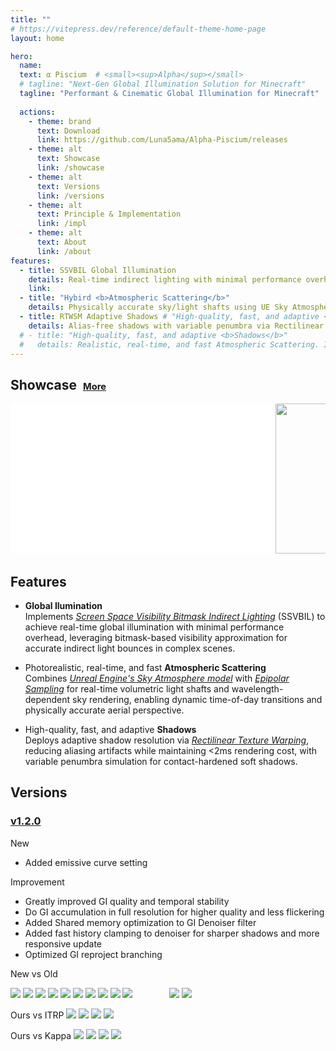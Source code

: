 ```yaml
---
title: ""
# https://vitepress.dev/reference/default-theme-home-page
layout: home

hero:
  name: 
  text: α Piscium  # <small><sup>Alpha</sup></small>
  # tagline: "Next-Gen Global Illumination Solution for Minecraft"
  tagline: "Performant & Cinematic Global Illumination for Minecraft"
  
  actions:
    - theme: brand
      text: Download
      link: https://github.com/Luna5ama/Alpha-Piscium/releases
    - theme: alt
      text: Showcase
      link: /showcase
    - theme: alt
      text: Versions
      link: /versions
    - theme: alt
      text: Principle & Implementation
      link: /impl
    - theme: alt
      text: About
      link: /about
features:
  - title: SSVBIL Global Illumination
    details: Real-time indirect lighting with minimal performance overhead, leveraging bitmask-based visibility approximation for accurate indirect light bounces in complex scenes.
    link: 
  - title: "Hybird <b>Atmospheric Scattering</b>"
    details: Physically accurate sky/light shafts using UE Sky Atmosphere and Epipolar Sampling.
  - title: RTWSM Adaptive Shadows # "High-quality, fast, and adaptive <b>Shadows</b>"
    details: Alias-free shadows with variable penumbra via Rectilinear Texture Warping.
  # - title: "High-quality, fast, and adaptive <b>Shadows</b>"
  #   details: Realistic, real-time, and fast Atmospheric Scattering. Including sky and light shafts
---
```


<!-- <br>
**Alpha Piscium: A Cutting-Edge Real-Time Rendering Engine for Photorealistic Global Illumination and Dynamic Atmospheric Effects**  
Alpha Piscium is a high-performance real-time rendering framework integrating state-of-the-art algorithms for physically based global illumination, atmospheric scattering, and adaptive shadow mapping, optimized for cinematic visual fidelity in dynamic environments.   -->

## Showcase &nbsp;<span style='font-size: 70%;'>[More](/showcase/)</span>

<div id="showcase" style="overflow: scroll; overflow-y: hidden;">
  <div style="width: 3000px">
    <iframe width="420" height="240" style="height: 240px; display: inline" src="//player.bilibili.com/player.html?isOutside=true&aid=113936707883228&bvid=BV1eFF1e6E2x&cid=28193129044&p=1" scrolling="no" border="0" frameborder="no" framespacing="0" allowfullscreen="true"></iframe>
    <img style="height: 240px; display: inline" src="/assets/screenshots/v1.2.0/1-new.png">
    <img style="height: 240px; display: inline" src="/assets/screenshots/v1.2.0/7.png">
    <img style="height: 240px; display: inline" src="/assets/screenshots/v1.2.0/3-new.png">
    <img style="height: 240px; display: inline" src="/assets/screenshots/v1.2.0/6-new.png">
    <img style="height: 240px; display: inline" src="/assets/screenshots/v1.2.0/8.png">
  </div>

</div>


## **Features**  

- **Global Ilumination**<br>
Implements [*Screen Space Visibility Bitmask Indirect Lighting*](https://arxiv.org/pdf/2301.11376) (SSVBIL) to achieve real-time global illumination with minimal performance overhead, leveraging bitmask-based visibility approximation for accurate indirect light bounces in complex scenes.  

- Photorealistic, real-time, and fast **Atmospheric Scattering**<br>
Combines [*Unreal Engine's Sky Atmosphere model*](https://sebh.github.io/publications/egsr2020.pdf) with [*Epipolar Sampling*](https://gdcvault.com/play/1018227/Practical-Implementation-of-Light-Scattering) for real-time volumetric light shafts and wavelength-dependent sky rendering, enabling dynamic time-of-day transitions and physically accurate aerial perspective.  

- High-quality, fast, and adaptive **Shadows**<br> 
Deploys adaptive shadow resolution via [*Rectilinear Texture Warping*](https://www.cspaul.com/publications/Rosen.2012.I3D.pydf), reducing aliasing artifacts while maintaining <2ms rendering cost, with variable penumbra simulation for contact-hardened soft shadows.  

<!-- **Technical Distinction**: Unifies academic advancements (SSVBIL, Epipolar Sampling) with production-proven techniques (UE Sky Atmosphere) to balance innovation and practicality, targeting AAA game engines and VFX pipelines. -->


## Versions

### [v1.2.0](https://github.com/Luna5ama/Alpha-Piscium/releases/tag/1.2.0)

New
- Added emissive curve setting

Improvement
- Greatly improved GI quality and temporal stability
- Do GI accumulation in full resolution for higher quality and less flickering
- Added Shared memory optimization to GI Denoiser filter
- Added fast history clamping to denoiser for sharper shadows and more responsive update
- Optimized GI reproject branching

<!-- <CompareImage left-image="/assets/screenshots/v1.2.0/1-new.png" right-image="/assets/screenshots/v1.2.0/1-old.png"/> -->

New vs Old

<img-comparison-slider style="width: calc(50% - 2px);">
  <img slot="first" src="/assets/screenshots/v1.2.0/3-new.png" />
  <img slot="second" src="/assets/screenshots/v1.2.0/3-old.png" />
</img-comparison-slider>

<img-comparison-slider style="width: calc(50% - 2px); float: right">
  <img slot="first" src="/assets/screenshots/v1.2.0/2-new.png" />
  <img slot="second" src="/assets/screenshots/v1.2.0/2-old.png" />
</img-comparison-slider>


<img-comparison-slider>
  <img slot="first" src="/assets/screenshots/v1.2.0/1-new.png" />
  <img slot="second" src="/assets/screenshots/v1.2.0/1-old.png" />
</img-comparison-slider>

<img-comparison-slider>
  <img slot="first" src="/assets/screenshots/v1.2.0/4-new.png" />
  <img slot="second" src="/assets/screenshots/v1.2.0/4-old.png" />
</img-comparison-slider>

<img-comparison-slider>
  <img slot="first" src="/assets/screenshots/v1.2.0/5-new.png" />
  <img slot="second" src="/assets/screenshots/v1.2.0/5-old.png" />
</img-comparison-slider>

<img-comparison-slider>
  <img slot="first" src="/assets/screenshots/v1.2.0/6-new.png" />
  <img slot="second" src="/assets/screenshots/v1.2.0/6-old.png" />
</img-comparison-slider>

Ours vs ITRP
<img-comparison-slider>
  <img slot="first" src="/assets/screenshots/v1.2.0/7.png" />
  <img slot="second" src="/assets/screenshots/v1.2.0/7-itrp.png" />
</img-comparison-slider>
<img-comparison-slider>
  <img slot="first" src="/assets/screenshots/v1.2.0/8.png" />
  <img slot="second" src="/assets/screenshots/v1.2.0/8-itrp.png" />
</img-comparison-slider>

Ours vs Kappa
<img-comparison-slider>
  <img slot="first" src="/assets/screenshots/v1.2.0/7.png" />
  <img slot="second" src="/assets/screenshots/v1.2.0/7-kappa.png" />
</img-comparison-slider>
<img-comparison-slider>
  <img slot="first" src="/assets/screenshots/v1.2.0/8.png" />
  <img slot="second" src="/assets/screenshots/v1.2.0/8-kappa.png" />
</img-comparison-slider>

<!-- ## About

Credits: [Luna](https://github.com/Luna5ama) -->


<!-- ## BibTeX

```
@article{Sun2024SVR,
  title={Sparse Voxels Rasterization: Real-time High-fidelity Radiance Field Rendering},
  author={Cheng Sun and Jaesung Choe and Charles Loop and Wei-Chiu Ma and Yu-Chiang Frank Wang},
  journal={ArXiv},
  year={2024},
  volume={abs/2412.04459},
}
``` -->